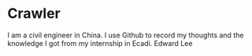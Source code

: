 # Crawler
I am a civil engineer in China. I use Github to record my thoughts and the knowledge I got from my internship in Ecadi.
Edward Lee
